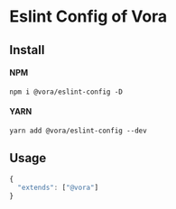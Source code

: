 <!--
 * @Author: wanlixin
 * @Date: 2020-05-09 22:23:49
 * @LastEditors: wanlixin
 * @LastEditTime: 2020-05-17 08:51:29
 * @Description: 
--> 
# Eslint Config of Vora

## Install

#### NPM

```shell
npm i @vora/eslint-config -D
```

#### YARN

```shell
yarn add @vora/eslint-config --dev
```

## Usage

```js
{
  "extends": ["@vora"]
}
```
